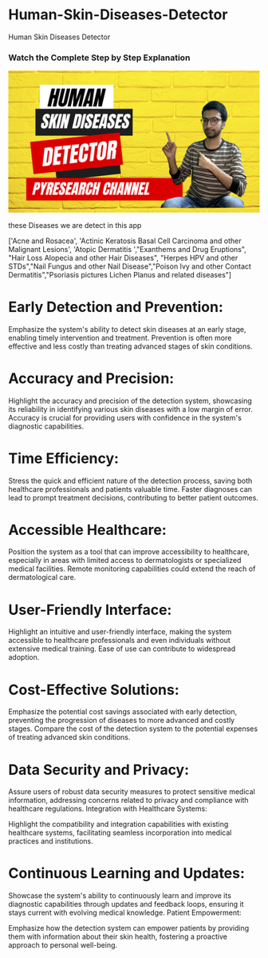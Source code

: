 # Human-Skin-Diseases-Detector
Human Skin Diseases Detector





### Watch the Complete Step by Step Explanation

[![Watch the video](https://github.com/noorkhokhar99/Human-Skin-Diseases-Detector/blob/main/Create.png)](https://youtu.be/CjutZP8lWSE)

these Diseases we are detect in this app

['Acne and Rosacea', 'Actinic Keratosis Basal Cell Carcinoma and other Malignant Lesions', 'Atopic Dermatitis ',"Exanthems and Drug Eruptions", "Hair Loss Alopecia and other Hair Diseases", "Herpes HPV and other STDs","Nail Fungus and other Nail Disease","Poison Ivy and other Contact Dermatitis","Psoriasis pictures Lichen Planus and related diseases"]


# Early Detection and Prevention:

Emphasize the system's ability to detect skin diseases at an early stage, enabling timely intervention and treatment.
Prevention is often more effective and less costly than treating advanced stages of skin conditions.

# Accuracy and Precision:

Highlight the accuracy and precision of the detection system, showcasing its reliability in identifying various skin diseases with a low margin of error.
Accuracy is crucial for providing users with confidence in the system's diagnostic capabilities.

# Time Efficiency:

Stress the quick and efficient nature of the detection process, saving both healthcare professionals and patients valuable time.
Faster diagnoses can lead to prompt treatment decisions, contributing to better patient outcomes.

# Accessible Healthcare:

Position the system as a tool that can improve accessibility to healthcare, especially in areas with limited access to dermatologists or specialized medical facilities.
Remote monitoring capabilities could extend the reach of dermatological care.
 
# User-Friendly Interface:

Highlight an intuitive and user-friendly interface, making the system accessible to healthcare professionals and even individuals without extensive medical training.
Ease of use can contribute to widespread adoption.

# Cost-Effective Solutions:

Emphasize the potential cost savings associated with early detection, preventing the progression of diseases to more advanced and costly stages.
Compare the cost of the detection system to the potential expenses of treating advanced skin conditions.

# Data Security and Privacy:

Assure users of robust data security measures to protect sensitive medical information, addressing concerns related to privacy and compliance with healthcare regulations.
Integration with Healthcare Systems:

Highlight the compatibility and integration capabilities with existing healthcare systems, facilitating seamless incorporation into medical practices and institutions.

# Continuous Learning and Updates:

Showcase the system's ability to continuously learn and improve its diagnostic capabilities through updates and feedback loops, ensuring it stays current with evolving medical knowledge.
Patient Empowerment:

Emphasize how the detection system can empower patients by providing them with information about their skin health, fostering a proactive approach to personal well-being.
